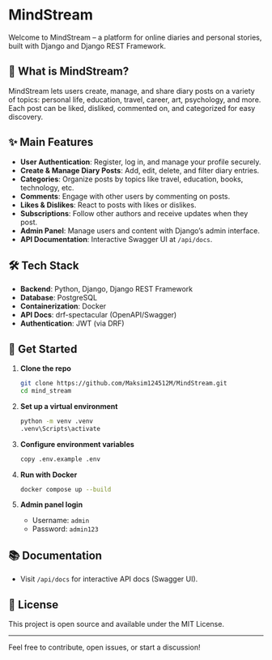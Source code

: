 # MindStream

Welcome to MindStream – a platform for online diaries and personal stories, built with Django and Django REST Framework.

## 📘 What is MindStream?

MindStream lets users create, manage, and share diary posts on a variety of topics: personal life, education, travel, career, art, psychology, and more. Each post can be liked, disliked, commented on, and categorized for easy discovery.

## ✨ Main Features

- **User Authentication**: Register, log in, and manage your profile securely.
- **Create & Manage Diary Posts**: Add, edit, delete, and filter diary entries.
- **Categories**: Organize posts by topics like travel, education, books, technology, etc.
- **Comments**: Engage with other users by commenting on posts.
- **Likes & Dislikes**: React to posts with likes or dislikes.
- **Subscriptions**: Follow other authors and receive updates when they post.
- **Admin Panel**: Manage users and content with Django’s admin interface.
- **API Documentation**: Interactive Swagger UI at `/api/docs`.

## 🛠 Tech Stack

- **Backend**: Python, Django, Django REST Framework
- **Database**: PostgreSQL
- **Containerization**: Docker
- **API Docs**: drf-spectacular (OpenAPI/Swagger)
- **Authentication**: JWT (via DRF)

## 🚀 Get Started

1. **Clone the repo**
   ```bash
   git clone https://github.com/Maksim124512M/MindStream.git
   cd mind_stream
   ```

2. **Set up a virtual environment**
   ```bash
   python -m venv .venv
   .venv\Scripts\activate
   ```

3. **Configure environment variables**
   ```bash
   copy .env.example .env
   ```

4. **Run with Docker**
   ```bash
   docker compose up --build
   ```

5. **Admin panel login**
   - Username: `admin`
   - Password: `admin123`

## 📚 Documentation

- Visit `/api/docs` for interactive API docs (Swagger UI).

## 📝 License

This project is open source and available under the MIT License.

---

Feel free to contribute, open issues, or start a discussion!
